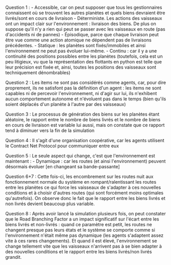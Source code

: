 Question 1 : 
	- Accessible, car on peut supposer que tous les gestionnaires connaissent où se trouvent les autres planètes 
	et quels biens devraient être livrés/sont en cours de livraison 
	- Déterministe. Les actions des vaisseaux ont un impact clair sur l'environnement : livraison des biens. 
	De plus on suppose qu'il n'y a rien qui peut se passer 
	avec les vaisseaux en route (pas d'accidents ni de pannes)
	- Épisodique, parce que chaque livraison peut être vue comme une action atomique ne dépendent pas de livraisons précédentes. 
	- Statique : les planètes sont fixés/immobiles et ainsi l'environnement ne peut pas évoluer lui-même. 
	- Continu : car il y a une continuité des positions possibles entre les planètes 
	(toutefois, cela est un peu litigieux, vu que la représentation des flottants en python est telle que leur précision est fixée et,
	 ainsi, toutes les positions des vaisseaux sont techniquement dénombrables) 

Question 2 : 
	Les items ne sont pas considérés comme agents, car, pour dire proprement, ils ne satisfont pas la définition d'un agent : 
	les items ne sont capables ni de percevoir l'environnement, ni d'agir sur lui, ils n'exhibent aucun comportement autonome et n'évoluent pas
	dans le temps (bien qu'ils soient déplacés d'un planète à l'autre par des vaisseaux)

Question 3 : 
	Le processus de génération des biens sur les planètes étant aléatoire, le rapport entre le nombre de biens livrés et le nombre de biens en
	cours de livraison est variable lui aussi, mais on constate que ce rapport tend à diminuer vers la fin de la simulation 

Question 4 : 
	Il s'agit d'une organisation coopérative, car les agents utilisent le Contract Net Protocol pour communiquer entre eux

Question 5 : 
	Le seule aspect qui change, c'est que l'environnement est maintenant :
	- Dynamique : car les routes (et ainsi l'environnement) peuvent désormais évoluer [en changeant sa bande-passante]

Question 6+7 : 
	Cette fois-ci, les encombrement sur les routes nuit aux fonctionnement normale du système en rompant/ralentissant les routes entre les planètes
	ce qui force les vaisseaux de s'adapter à ces nouvelles conditions et à choisir d'autres routes (qui sont forcément moins optimales qu'autrefois).
	On observe donc le fait que le rapport entre les biens livrés et non livrés devient beaucoup plus variable. 
	
Question 8 : 
	Après avoir lancé la simulation plusieurs fois, on peut constater que le Road Branching Factor a un impact significatif sur l'écart entre
	les biens livrés et non-livrés : quand ce paramètre est petit, les routes ne changent presque pas leurs états et le système se comporte 
	comme si l'environnement n'était même pas dynamique (les agents s'adaptent assez vite à ces rares changements). Et quand il est élevé, 
	l'environnement se change tellement vite que les vaisseaux n'arrivent pas à se bien adapter à des nouvelles conditions et le rapport 
	entre les biens livrés/non livrés grandit.   
	
 